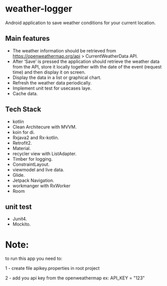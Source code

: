 # weather-logger

Android application to save weather conditions for your current location.

## Main features
- The weather information should be retrieved from https://openweathermap.org/api > CurrentWeatherData API.
- After ‘Save’ is pressed the application should retrieve the weather data from the API, store it locally together with the date of the event (request time) and then display it on screen.
- Display the data in a list or graphical chart.
- Refresh the weather data periodically.
- Implement unit test for usecases laye.
- Cache data.

## Tech Stack
- kotlin 
- Clean Architecure with MVVM.
- koin for di.
- Rxjava2 and Rx-kotlin.
- Retrofit2.
- Material.
- recycler view with ListAdapter.
- Timber for logging.
- ConstraintLayout.
- viewmodel and live data.
- Glide.
- Jetpack Navigation.
- workmanger with RxWorker
- Room 

## unit test
- Junit4.
- Mockito.

# Note:
 to run this app you need to:

1 - create file apikey.properties in root project

2 - add you api key from the openweathermap ex: API_KEY = "123"

 
